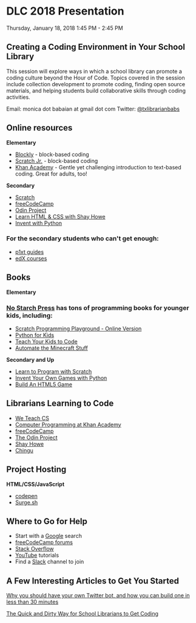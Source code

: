 # DLC 2018 Presentation
Thursday, January 18, 2018
1:45 PM - 2:45 PM

## Creating a Coding Environment in Your School Library

This session will explore ways in which a school library can promote a coding culture beyond the Hour of Code. Topics covered in the session include collection development to promote coding, finding open source materials, and helping students build collaborative skills through coding activities. 

Email: monica dot babaian at gmail dot com
Twitter: [@txlibrarianbabs](https://twitter.com/txlibrarianbabs)

## Online resources
**Elementary**

- [Blockly](https://blockly-games.appspot.com/) - block-based coding
- [Scratch Jr.](https://www.scratchjr.org/) - block-based coding
- [Khan Academy](https://www.khanacademy.org/) - Gentle yet challenging introduction to text-based coding. Great for adults, too!
        
    
**Secondary**

- [Scratch](http://scratched.gse.harvard.edu/guide/)
- [freeCodeCamp](https://www.freecodecamp.org/)
- [Odin Project](https://www.theodinproject.com/)
- [Learn HTML & CSS with Shay Howe](https://learn.shayhowe.com/)
- [Invent with Python](https://inventwithpython.com/)
        
### For the secondary students who can't get enough:

- [p1xt guides](https://github.com/P1xt/p1xt-guides)
- [edX courses](https://www.edx.org/)

## Books
**Elementary**

### [No Starch Press](https://nostarch.com/catalog/kids) has tons of programming books for younger kids, including:
- [Scratch Programming Playground - Online Version](https://inventwithscratch.com/book/)
- [Python for Kids](https://www.amazon.com/Python-Kids-Playful-Introduction-Programming/dp/1593274076/ref=sr_1_3?ie=UTF8&qid=1515781718&sr=8-3&keywords=python+for+kids)
- [Teach Your Kids to Code](https://www.amazon.com/Teach-Your-Kids-Code-Parent-Friendly/dp/1593276141/ref=sr_1_1?s=books&ie=UTF8&qid=1515781758&sr=1-1&keywords=teach+your+kids+to+code)
- [Automate the Minecraft Stuff](https://www.amazon.com/Automate-Minecraft-Stuff-Mine-Build/dp/1593278535/ref=sr_1_1?ie=UTF8&qid=1515781821&sr=8-1&keywords=automate+the+minecraft+stuff)

**Secondary and Up**

- [Learn to Program with Scratch](https://www.amazon.com/Learn-Program-Scratch-Introduction-Programming/dp/1593275439/ref=sr_1_1?s=books&ie=UTF8&qid=1515782150&sr=1-1&keywords=learn+to+program+with+scratch)
- [Invent Your Own Games with Python](https://inventwithpython.com/invent4thed/)
- [Build An HTML5 Game](https://nostarch.com/html5game)

## Librarians Learning to Code
- [We Teach CS](https://www.weteachcs.org/)
- [Computer Programming at Khan Academy](https://www.khanacademy.org/)
- [freeCodeCamp](https://www.freecodecamp.org/)
- [The Odin Project](https://www.theodinproject.com/)
- [Shay Howe](https://learn.shayhowe.com/)
- [Chingu](https://chingu-cohorts.github.io/chingu-directory/)


## Project Hosting
**HTML/CSS/JavaScript**

- [codepen](https://codepen.io/)
- [Surge.sh](http://surge.sh/)


## Where to Go for Help 
- Start with a [Google](www.google.com) search
- [freeCodeCamp forums](https://forum.freecodecamp.org/)
- [Stack Overflow](https://stackoverflow.com/)
- [YouTube](https://www.youtube.com/) tutorials
- Find a [Slack](https://slack.com/) channel to join

## A Few Interesting Articles to Get You Started

[Why you should have your own Twitter bot, and how you can build one in less than 30 minutes](https://medium.freecodecamp.org/easily-set-up-your-own-twitter-bot-4aeed5e61f7f)

[The Quick and Dirty Way for School Librarians to Get Coding](https://medium.com/@monica.babaian/the-quick-and-dirty-way-for-school-librarians-to-get-coding-9a8313ef98a)

